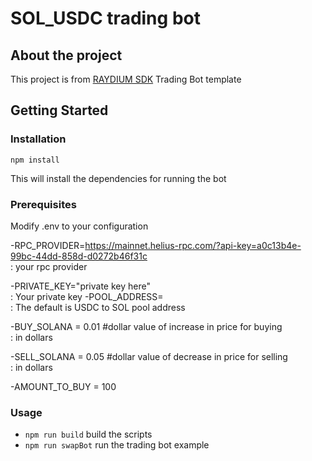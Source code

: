 # SOL_USDC trading bot

## About the project
This project is from [RAYDIUM SDK](https://github.com/raydium-io/raydium-sdk) Trading Bot template

## Getting Started
### Installation

`npm install`

This will install the dependencies for running the bot

### Prerequisites
Modify .env to your configuration

-RPC_PROVIDER=https://mainnet.helius-rpc.com/?api-key=a0c13b4e-99bc-44dd-858d-d0272b46f31c   
: your rpc provider

-PRIVATE_KEY="private key here"                                                              
: Your private key
-POOL_ADDRESS=                                   
: The default is USDC to SOL pool address

-BUY_SOLANA = 0.01 #dollar value of increase in price for buying                             
: in dollars 

-SELL_SOLANA = 0.05 #dollar value of decrease in price for selling                            
: in dollars

-AMOUNT_TO_BUY = 100

### Usage

- `npm run build` build the scripts
- `npm run swapBot` run the trading bot example


